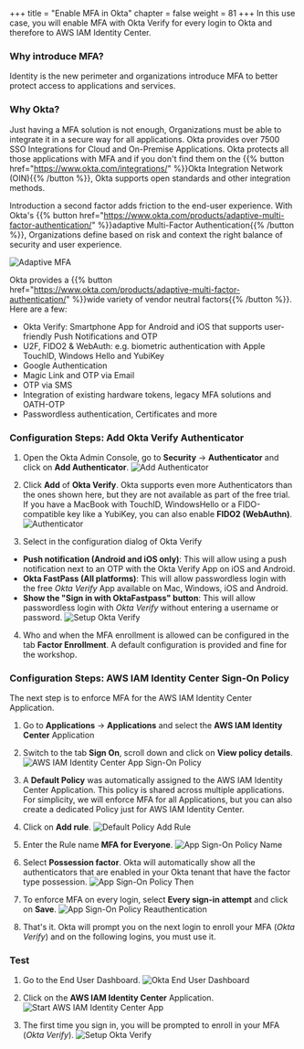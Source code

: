 +++
title = "Enable MFA in Okta"
chapter = false
weight = 81
+++
In this use case, you will enable MFA with Okta Verify for every login to Okta and therefore to AWS IAM Identity Center.

### Why introduce MFA?
Identity is the new perimeter and organizations introduce MFA to better protect access to applications and services.

### Why Okta?
Just having a MFA solution is not enough, Organizations must be able to integrate it in a secure way for all applications. Okta provides over 7500 SSO Integrations for Cloud and On-Premise Applications. Okta protects all those applications with MFA and if you don't find them on the {{% button href="https://www.okta.com/integrations/" %}}Okta Integration Network (OIN){{% /button %}}, Okta supports open standards and other integration methods.

Introduction a second factor adds friction to the end-user experience. With Okta's {{% button href="https://www.okta.com/products/adaptive-multi-factor-authentication/" %}}adaptive Multi-Factor Authentication{{% /button %}}, Organizations define based on risk and context the right balance of security and user experience.

![Adaptive MFA](/images/7_adaptive_mfa.png)

Okta provides a {{% button href="https://www.okta.com/products/adaptive-multi-factor-authentication/" %}}wide variety of vendor neutral factors{{% /button %}}. Here are a few:

- Okta Verify: Smartphone App for Android and iOS that supports user-friendly Push Notifications and OTP
- U2F, FIDO2 & WebAuth: e.g. biometric authentication with Apple TouchID, Windows Hello and YubiKey
- Google Authentication
- Magic Link and OTP via Email
- OTP via SMS
- Integration of existing hardware tokens, legacy MFA solutions and OATH-OTP
- Passwordless authentication, Certificates and more

### Configuration Steps: Add Okta Verify Authenticator

1. Open the Okta Admin Console, go to **Security** -> **Authenticator** and click on **Add Authenticator**.
![Add Authenticator](/images/740_add_authenticator.png)

2. Click **Add** of **Okta Verify**. Okta supports even more Authenticators than the ones shown here, but they are not available as part of the free trial.
If you have a MacBook with TouchID, WindowsHello or a FIDO-compatible key like a YubiKey, you can also enable **FIDO2 (WebAuthn)**.
![Authenticator](/images/741_authenticators.png)

3. Select in the configuration dialog of Okta Verify

- **Push notification (Android and iOS only)**: This will allow using a push notification next to an OTP with the Okta Verify App on iOS and Android.
- **Okta FastPass (All platforms)**: This will allow passwordless login with the free *Okta Verify* App available on Mac, Windows, iOS and Android.
- **Show the "Sign in with OktaFastpass" button**: This will allow passwordless login with *Okta Verify* without entering a username or password.
![Setup Okta Verify](/images/742_okta_verify_setup.png)

4. Who and when the MFA enrollment is allowed can be configured in the tab **Factor Enrollment**. A default configuration is provided and fine for the workshop.

### Configuration Steps: AWS IAM Identity Center Sign-On Policy

The next step is to enforce MFA for the AWS IAM Identity Center Application.

1. Go to **Applications** -> **Applications** and select the **AWS IAM Identity Center** Application
2. Switch to the tab **Sign On**, scroll down and click on **View policy details**.
![AWS IAM Identity Center App Sign-On Policy](/images/743_aws_sso_sign_on_policy.png)

3. A **Default Policy** was automatically assigned to the AWS IAM Identity Center Application.
This policy is shared across multiple applications. For simplicity, we will enforce MFA for all Applications, but you can also create a dedicated Policy just for AWS IAM Identity Center.

4. Click on **Add rule**.
![Default Policy Add Rule](/images/744_default_policy_add_rule.png)

5. Enter the Rule name **MFA for Everyone**.
![App Sign-On Policy Name](/images/745_app_sign_on_rule_name.png)

6. Select **Possession factor**. Okta will automatically show all the authenticators that are enabled in your Okta tenant that have the factor type possession.
![App Sign-On Policy Then](/images/746_app_sign_on_rule_then.png)

7. To enforce MFA on every login, select **Every sign-in attempt** and click on **Save**.
![App Sign-On Policy Reauthentication](/images/747_app_sign_on_rule_reauthentication.png)

8. That's it. Okta will prompt you on the next login to enroll your MFA (*Okta Verify*) and on the following logins, you must use it.

### Test
1. Go to the End User Dashboard.
![Okta End User Dashboard](/images/280_open_end_user_dashboard.png)

2. Click on the **AWS IAM Identity Center** Application.
![Start AWS IAM Identity Center App](/images/290_start_aws_sso_app.png)

3. The first time you sign in, you will be prompted to enroll in your MFA (*Okta Verify*).
![Setup Okta Verify](/images/703_setup_okta_verify.png)